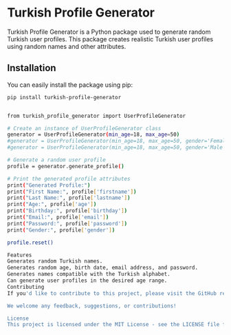 # Turkish Profile Generator

Turkish Profile Generator is a Python package used to generate random Turkish user profiles. This package creates realistic Turkish user profiles using random names and other attributes.

## Installation

You can easily install the package using pip:

```bash
pip install turkish-profile-generator


from turkish_profile_generator import UserProfileGenerator

# Create an instance of UserProfileGenerator class
generator = UserProfileGenerator(min_age=18, max_age=50)
#generator = UserProfileGenerator(min_age=18, max_age=50, gender='Female')
#generator = UserProfileGenerator(min_age=18, max_age=50, gender='Male')

# Generate a random user profile
profile = generator.generate_profile()

# Print the generated profile attributes
print("Generated Profile:")
print("First Name:", profile['firstname'])
print("Last Name:", profile['lastname'])
print("Age:", profile['age'])
print("Birthday:", profile['birthday'])
print("Email:", profile['email'])
print("Password:", profile['password'])
print("Gender:", profile['gender'])

profile.reset()

Features
Generates random Turkish names.
Generates random age, birth date, email address, and password.
Generates names compatible with the Turkish alphabet.
Can generate user profiles in the desired age range.
Contributing
If you'd like to contribute to this project, please visit the GitHub repository: https://github.com/bossturk/turkish-profile-generator

We welcome any feedback, suggestions, or contributions!

License
This project is licensed under the MIT License - see the LICENSE file for details.

